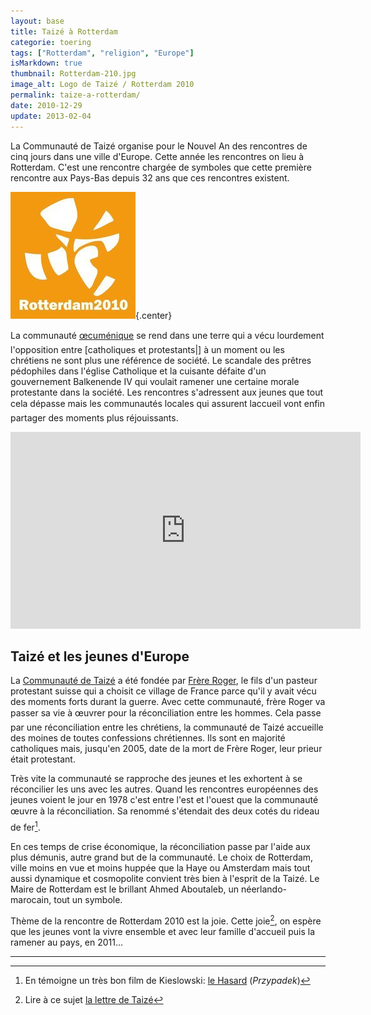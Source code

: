 ```yaml
---
layout: base
title: Taizé à Rotterdam
categorie: toering
tags: ["Rotterdam", "religion", "Europe"]
isMarkdown: true
thumbnail: Rotterdam-210.jpg
image_alt: Logo de Taizé / Rotterdam 2010
permalink: taize-a-rotterdam/
date: 2010-12-29
update: 2013-02-04
---
```


 La Communauté de Taizé organise pour le Nouvel An des rencontres de cinq jours dans une ville d'Europe. Cette année les rencontres on lieu à Rotterdam. C'est une rencontre chargée de symboles que cette première rencontre aux Pays-Bas depuis 32 ans que ces rencontres existent.

![Logo de Taizé / Rotterdam 2010](Rotterdam-210.jpg){.center}

La communauté [œcuménique](http://fr.wikipedia.org/wiki/%C5%92cum%C3%A9nisme) se rend dans une terre qui a vécu lourdement l'opposition entre [catholiques et protestants|] à un moment ou les chrétiens ne sont plus une référence de société. Le scandale des prêtres pédophiles dans l'église Catholique et la cuisante défaite d'un gouvernement Balkenende IV qui voulait ramener une certaine morale protestante dans la société. Les rencontres s'adressent aux jeunes que tout cela dépasse mais les communautés locales qui assurent laccueil vont enfin partager des moments plus réjouissants. 

<!--excerpt-->

<!-- HTML -->
<div class="flex flex-col items-center">

<iframe width="560" height="315" src="https://www.youtube.com/embed/05FMYA6sWvw?si=WIfcAdpAuP5knpD8" title="YouTube video player" frameborder="0" allow="accelerometer; autoplay; clipboard-write; encrypted-media; gyroscope; picture-in-picture; web-share" referrerpolicy="strict-origin-when-cross-origin" allowfullscreen></iframe>

<!-- Gone <iframe src="http://player.vimeo.com/video/15457767?byline=0&amp;portrait=0&amp;color=f07400" width="400" height="225" frameborder="0"></iframe><br/><a href="http://vimeo.com/15457767">Taize - On the way to Rotterdam</a> from <a href="http://vimeo.com/taize">Taizé</a> on <a href="http://vimeo.com">Vimeo</a>.</div> -->
<!-- / HTML -->
</div>

## Taizé et les jeunes d'Europe

La [Communauté de Taizé](http://fr.wikipedia.org/wiki/Communaut%C3%A9_de_Taiz%C3%A9) a été fondée par [Frère Roger](http://fr.wikipedia.org/wiki/Fr%C3%A8re_Roger), le fils d'un pasteur protestant suisse qui a choisit ce village de France parce qu'il y avait vécu des moments forts durant la guerre. Avec cette communauté, frère Roger va passer sa vie à œuvrer pour la réconciliation entre les hommes. Cela passe par une réconciliation entre les chrétiens, la communauté de Taizé accueille des moines de toutes confessions chrétiennes. Ils sont en majorité catholiques mais, jusqu'en 2005, date de la mort de Frère Roger, leur prieur était protestant.

Très vite la communauté se rapproche des jeunes et les exhortent à se réconcilier les uns avec les autres. Quand les rencontres européennes des jeunes voient le jour en 1978 c'est entre l'est et l'ouest que la communauté œuvre à la réconciliation. Sa renommé s'étendait des deux cotés du rideau de fer[^1]. 

En ces temps de crise économique, la réconciliation passe par l'aide aux plus démunis, autre grand but de la communauté. Le choix de Rotterdam, ville moins en vue et moins huppée que la Haye ou Amsterdam mais tout aussi dynamique et cosmopolite convient très bien à l'esprit de la Taizé. Le Maire de Rotterdam est le brillant Ahmed Aboutaleb, un néerlando-marocain, tout un symbole.

Thème de la rencontre de Rotterdam 2010 est la joie. Cette joie[^2], on espère que les jeunes vont la vivre ensemble et avec leur famille d'accueil puis la ramener au pays, en 2011...

---
[^1]: En témoigne un très bon film de Kieslowski: [le Hasard](http://www.imdb.com/title/tt0084549/) (*Przypadek*)
[^2]: Lire à ce sujet [la lettre de Taizé](http://www.taize.fr/fr_article11721.html)